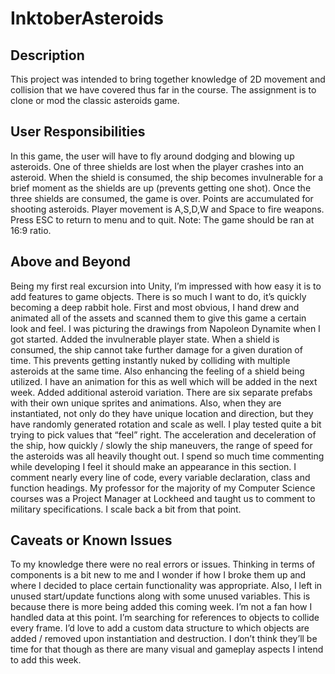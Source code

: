 # InktoberAsteroids
## Description
This project was intended to bring together knowledge of 2D movement and collision that we have covered thus far in the course. The assignment is to clone or mod the classic asteroids game.
## User Responsibilities
In this game, the user will have to fly around dodging and blowing up asteroids. One of three shields are lost when the player crashes into an asteroid. When the shield is consumed, the ship becomes invulnerable for a brief moment as the shields are up (prevents getting one shot). Once the three shields are consumed, the game is over. Points are accumulated for shooting asteroids. Player movement is A,S,D,W and Space to fire weapons. Press ESC to return to menu and to quit. Note: The game should be ran at 16:9 ratio.
## Above and Beyond 
Being my first real excursion into Unity, I’m impressed with how easy it is to add features to game objects. There is so much I want to do, it’s quickly becoming a deep rabbit hole.
First and most obvious, I hand drew and animated all of the assets and scanned them to give this game a certain look and feel. I was picturing the drawings from Napoleon Dynamite when I got started.
Added the invulnerable player state. When a shield is consumed, the ship cannot take further damage for a given duration of time. This prevents getting instantly nuked by colliding with multiple asteroids at the same time. Also enhancing the feeling of a shield being utilized. I have an animation for this as well which will be added in the next week.
Added additional asteroid variation. There are six separate prefabs with their own unique sprites and animations. Also, when they are instantiated, not only do they have unique location and direction, but they have randomly generated rotation and scale as well.
I play tested quite a bit trying to pick values that “feel” right. The acceleration and deceleration of the ship, how quickly / slowly the ship maneuvers, the range of speed for the asteroids was all heavily thought out.
I spend so much time commenting while developing I feel it should make an appearance in this section. I comment nearly every line of code, every variable declaration, class and function headings. My professor for the majority of my Computer Science courses was a Project Manager at Lockheed and taught us to comment to military specifications. I scale back a bit from that point.
## Caveats or Known Issues
To my knowledge there were no real errors or issues. Thinking in terms of components is a bit new to
me and I wonder if how I broke them up and where I decided to place certain functionality was
appropriate. Also, I left in unused start/update functions along with some unused variables. This is
because there is more being added this coming week. I’m not a fan how I handled data at this point. I’m
searching for references to objects to collide every frame. I’d love to add a custom data structure to
which objects are added / removed upon instantiation and destruction. I don’t think they’ll be time for
that though as there are many visual and gameplay aspects I intend to add this week.
